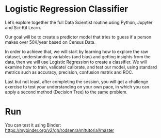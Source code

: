 # Logistic Regression Classifier

Let’s explore together the full Data Scientist routine using Python, Jupyter and Sci-Kit Learn.

Our goal will be to create a predictor model that tries to guess if a person makes over  50K/year  based on Census Data.

In order to achieve that, we will start by learning how to explore the raw dataset, understanding variables (and bias) and getting insights from the data, then we will use Logistic Regression to create a classifier. We will examine how to train, validate/ calibrate, and test our model, using standard metrics such as accuracy, precision, confusion matrix and ROC.

Last but not least, after completing the session, you will get a challenge exercise to test your understanding on your own pace, in which you can apply a second method (Decision Tree) to the same problem.

# Run

You can test it using Binder:
https://mybinder.org/v2/gh/rodsenra/mltutorial/master
